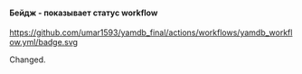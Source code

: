 #### Бейдж - показывает статус workflow
https://github.com/umar1593/yamdb_final/actions/workflows/yamdb_workflow.yml/badge.svg

Changed.
